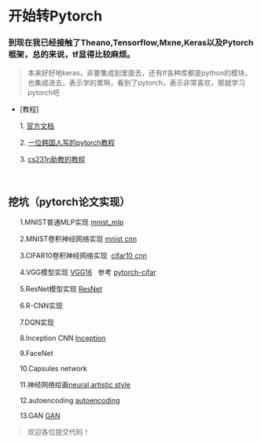 # 开始转Pytorch

### 到现在我已经接触了Theano,Tensorflow,Mxne,Keras以及Pytorch框架，总的来说，tf显得比较麻烦。

> 本来好好地keras，非要集成到里面去，还有tf各种库都是python的模块，也集成进去，表示学的累啊，看到了pytorch，表示非常喜欢，那就学习pytorch吧

- [教程]

       1. [官方文档](http://pytorch.org/tutorials/beginner/deep_learning_60min_blitz.html)
    
       2. [一位韩国人写的pytorch教程](https://github.com/yunjey/pytorch-tutorial)
      
       3. [cs231n助教的教程](https://github.com/jcjohnson/pytorch-examples)
       
       
## 挖坑（pytorch论文实现）

       1.MNIST普通MLP实现 [mnist_mlp](https://github.com/HadXu/machine-learning/blob/master/pytorch_tutorial/模型实现/mnist_mlp%20打开的正确方式.ipynb)
       
       
       2.MNIST卷积神经网络实现 [mnist cnn](https://github.com/HadXu/machine-learning/blob/master/pytorch_tutorial/模型实现/CNN.ipynb)
       
       
       3.CIFAR10卷积神经网络实现  [cifar10 cnn](https://github.com/HadXu/machine-learning/blob/master/pytorch_tutorial/模型实现/cifar10-CNN实现.ipynb)
       
       4.VGG模型实现 [VGG16](https://github.com/HadXu/machine-learning/blob/master/pytorch_tutorial/模型实现/VGG16%20cifar10.ipynb)    参考 [pytorch-cifar](https://github.com/kuangliu/pytorch-cifar)
       
       
       5.ResNet模型实现 [ResNet](https://github.com/HadXu/machine-learning/blob/master/pytorch_tutorial/模型实现/ResNet_implement.ipynb)
       
       
       6.R-CNN实现
       
       7.DQN实现
       
       8.Inception CNN [Inception](https://github.com/HadXu/machine-learning/blob/master/pytorch_tutorial/模型实现/Inception%20CNN.ipynb)
 
       9.FaceNet
       
       10.Capsules network 
       
       11.神经网络绘画[neural artistic style](https://github.com/HadXu/machine-learning/tree/master/pytorch_tutorial/%E6%A8%A1%E5%9E%8B%E5%AE%9E%E7%8E%B0/neural%20artistic%20style)
       
       12.autoencoding [autoencoding](https://github.com/HadXu/machine-learning/blob/master/pytorch_tutorial/模型实现/Auto%20Encoder.ipynb)
       
       
       13.GAN [GAN](https://github.com/HadXu/machine-learning/blob/master/pytorch_tutorial/模型实现/GAN.ipynb) 
 > 欢迎各位提交代码！
     

